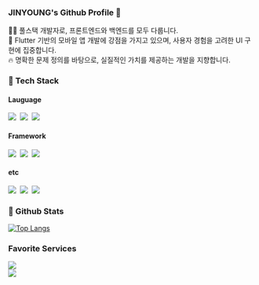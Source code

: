 ### JINYOUNG's Github Profile 👋
🧑‍💻 풀스택 개발자로, 프론트엔드와 백엔드를 모두 다룹니다.  
📱 Flutter 기반의 모바일 앱 개발에 강점을 가지고 있으며, 사용자 경험을 고려한 UI 구현에 집중합니다.  
🔥 명확한 문제 정의를 바탕으로, 실질적인 가치를 제공하는 개발을 지향합니다.
</br>

### 🧱 Tech Stack
#### Lauguage
<img src="https://img.shields.io/badge/dart-0175C2.svg?style=for-the-badge&logo=dart&logoColor=white" />&nbsp;
<img src="https://img.shields.io/badge/Java-ED8B00?style=for-the-badge&logo=openjdk&logoColor=white" />&nbsp;
<img src="https://img.shields.io/badge/javascript-F7DF1E.svg?style=for-the-badge&logo=javascript&logoColor=20232a" />&nbsp;
#### Framework
<img src="https://img.shields.io/badge/flutter-02569B?style=for-the-badge&logo=flutter&logoColor=white" />&nbsp;
<img src="https://img.shields.io/badge/springboot-6DB33F?style=for-the-badge&logo=springboot&logoColor=white" />&nbsp;
<img src="https://img.shields.io/badge/Node.js-43853D?style=for-the-badge&logo=node.js&logoColor=white" />&nbsp;
#### etc
<img src="https://img.shields.io/badge/MySQL-00000F?style=for-the-badge&logo=mysql&logoColor=white" />&nbsp;
<img src="https://img.shields.io/badge/mariadb-003545?style=for-the-badge&logo=mariadb&logoColor=white" />&nbsp;
<img src="https://img.shields.io/badge/docker-2496ED?style=for-the-badge&logo=docker&logoColor=white" />&nbsp;
</br>
### 🤔 Github Stats
  [![Top Langs](https://github-readme-stats.vercel.app/api/top-langs/?username=jyoung2419)](https://github.com/anuraghazra/github-readme-stats)
</br>
### Favorite Services
<a href="https://homuri.tistory.com">
<img src="https://img.shields.io/badge/tistory-000000?style=for-the-badge&logo=tistory&logoColor=white" />
</a></br>
<a href="https://luxuriant-kip-808.notion.site/1864a959133b8021b9caf9d502dbc167">
<img src="https://img.shields.io/badge/notion-000000?style=for-the-badge&logo=notion&logoColor=white" />
</a>

<!--
**jyoung2419/jyoung2419** is a ✨ _special_ ✨ repository because its `README.md` (this file) appears on your GitHub profile.

Here are some ideas to get you started:

- 🔭 I’m currently working on ...
- 🌱 I’m currently learning ...
- 👯 I’m looking to collaborate on ...
- 🤔 I’m looking for help with ...
- 💬 Ask me about ...
- 📫 How to reach me: ...
- 😄 Pronouns: ...
- ⚡ Fun fact: ...
-->
